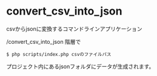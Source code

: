 # convert_csv_into_json
csvからjsonに変換するコマンドラインアプリケーション<br>

/convert_csv_into_json 階層で
```
$ php scripts/index.php csvのファイルパス
```
プロジェクト内にあるjsonフォルダにデータが生成されます。